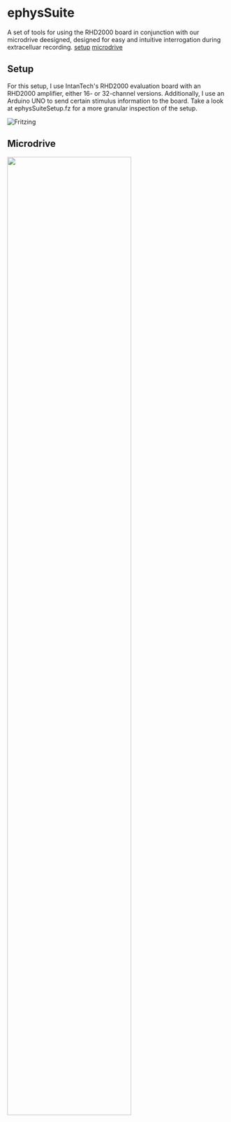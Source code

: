 # ephysSuite
A set of tools for using the RHD2000 board in conjunction with our microdrive deesigned, designed for easy and intuitive interrogation during extracelluar recording.
<a href="#setup">setup</a>
<a href="#udrive">microdrive</a>

<a name="setup">
<h2>Setup</h2> 
For this setup, I use IntanTech's RHD2000 evaluation board with an RHD2000 amplifier, either 16- or 32-channel versions. Additionally, I use an Arduino UNO to send certain stimulus information to the board. Take a look at ephysSuiteSetup.fz for a more granular inspection of the setup.
 
 
 ![Fritzing](https://github.com/zeebie15/ephysSuite/blob/master/imgs/ephysSuiteSetup_bb.jpg?raw=true)

 <a name="udrive">
<h2>Microdrive</h2>
 <img src="https://github.com/zeebie15/ephysSuite/blob/master/imgs/udrive_renders.png?raw=true" width=75%>
